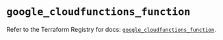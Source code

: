 # `google_cloudfunctions_function`

Refer to the Terraform Registry for docs: [`google_cloudfunctions_function`](https://registry.terraform.io/providers/hashicorp/google/6.22.0/docs/resources/cloudfunctions_function).
